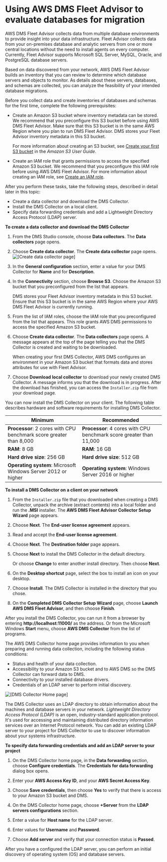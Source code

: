 # Using AWS DMS Fleet Advisor to evaluate databases for migration<a name="CHAP_DMSStudio.FleetAdvisor"></a>

AWS DMS Fleet Advisor collects data from multiple database environments to provide insight into your data infrastructure\. Fleet Advisor collects data from your on\-premises database and analytic servers from one or more central locations without the need to install agents on every computer\. Currently, Fleet Advisor supports Microsoft SQL Server, MySQL, Oracle, and PostgreSQL database servers\.

Based on data discovered from your network, AWS DMS Fleet Advisor builds an inventory that you can review to determine which database servers and objects to monitor\. As details about these servers, databases, and schemas are collected, you can analyze the feasibility of your intended database migrations\.

Before you collect data and create inventories of databases and schemas for the first time, complete the following prerequisites:
+ Create an Amazon S3 bucket where inventory metadata can be stored\. We recommend that you preconfigure this S3 bucket before using AWS DMS Fleet Advisor\. Make sure that this S3 bucket is in the same AWS Region where you plan to run DMS Fleet Advisor\. DMS stores your Fleet Advisor inventory metadata in this S3 bucket\. 

  For more information about creating an S3 bucket, see [Create your first S3 bucket](https://docs.aws.amazon.com/AmazonS3/latest/userguide/creating-bucket.html) in the *Amazon S3 User Guide*\. 
+ Create an IAM role that grants permissions to access the specified Amazon S3 bucket\. We recommend that you preconfigure this IAM role before using AWS DMS Fleet Advisor\. For more information about creating an IAM role, see [Create an IAM role](CHAP_DMSStudio_GettingStarted_Prerequisites.md#CHAP_DMSStudio_GettingStarted_Prerequisites_IAM)\. 

After you perform these tasks, take the following steps, described in detail later in this topic:
+ Create a data collector and download the DMS Collector\.
+ Install the DMS Collector on a local client\.
+ Specify data forwarding credentials and add a Lightweight Directory Access Protocol \(LDAP\) server\.

**To create a data collector and download the DMS Collector**

1. From the DMS Studio console, choose **Data collectors**\. The **Data collectors** page opens\.

1. Choose **Create data collector**\. The **Create data collector** page opens\.  
![\[Create data collector page\]](http://docs.aws.amazon.com/dms/latest/userguide/images/datarep-create-collectors.png)

1. In the **General configuration** section, enter a value for your DMS Collector for **Name** and for **Description**\.

1. In the **Connectivity** section, choose **Browse S3**\. Choose the Amazon S3 bucket that you preconfigured from the list that appears\.

   DMS stores your Fleet Advisor inventory metadata in this S3 bucket\. Ensure that this S3 bucket is in the same AWS Region where your AWS DMS Fleet Advisor is currently running\. 

1. From the list of IAM roles, choose the IAM role that you preconfigured from the list that appears\. This role grants AWS DMS permissions to access the specified Amazon S3 bucket\. 

1. Choose **Create data collector**\. The **Data collectors** page opens\. A message appears at the top of the page telling you that the DMS Collector is created and waiting to be downloaded\.

   When creating your first DMS Collector, AWS DMS configures an environment in your Amazon S3 bucket that formats data and stores attributes for use with Fleet Advisor\.

1. Choose **Download local collector** to download your newly created DMS Collector\. A message informs you that the download is in progress\. After the download has finished, you can access the `Installer.zip` file from your download page\.

You can now install the DMS Collector on your client\. The following table describes hardware and software requirements for installing DMS Collector\. 


| Minimum | Recommended | 
| --- | --- | 
|  **Processor**: 2 cores with CPU benchmark score greater than 8,000  |  **Processor**: 4 cores with CPU benchmark score greater than 11,000  | 
|  **RAM**: 8 GB  |  **RAM**: 16 GB  | 
|  **Hard drive size**: 256 GB  |  **Hard drive size**: 512 GB  | 
|  **Operating system**: Microsoft Windows Server 2012 or higher  |  **Operating system**: Windows Server 2016 or higher  | 

**To install a DMS Collector on a client on your network**

1. From the `Installer.zip` file that you downloaded when creating a DMS Collector, unpack the archive \(extract contents\) into a local folder and run the **\.MSI** installer\. The **AWS DMS Fleet Advisor Collector Setup Wizard** page appears\.

1. Choose **Next**\. The **End\-user license agreement** appears\. 

1. Read and accept the **End\-user license agreement**\.

1. Choose **Next**\. The **Destination folder** page appears\. 

1. Choose **Next** to install the DMS Collector in the default directory\.

   Or choose **Change** to enter another install directory\. Then choose **Next**\.

1. On the **Desktop shortcut** page, select the box to install an icon on your desktop\.

1. Choose **Install**\. The DMS Collector is installed in the directory that you chose\.

1. On the **Completed DMS Collector Setup Wizard** page, choose **Launch AWS DMS Fleet Advisor**, and then choose **Finish**\.

After you install the DMS Collector, you can run it from a browser by entering **http://localhost:11000/** as the address\. Or from the Microsoft Windows **Start** menu, choose **AWS DMS Collector** from the list of programs\.

The AWS DMS Collector home page provides information to you when preparing and running data collection, including the following status conditions:
+ Status and health of your data collection\.
+ Accessibility to your Amazon S3 bucket and to AWS DMS so the DMS Collector can forward data to DMS\.
+ Connectivity to your installed database drivers\.
+ Credentials of an LDAP server to perform initial discovery\.

![\[DMS Collector Home page\]](http://docs.aws.amazon.com/dms/latest/userguide/images/datarep-dms-collector-home.png)

The DMS Collector uses an LDAP directory to obtain information about the machines and database servers in your network\. *Lightweight Directory Access Protocol \(LDAP\)* is an open, industry\-standard application protocol\. It's used for accessing and maintaining distributed directory information services over an Internet Protocol network\. You can add an existing LDAP server to your project for DMS Collector to use to discover information about your systems infrastructure\.

**To specify data forwarding credentials and add an LDAP server to your project**

1. On the DMS Collector home page, in the **Data forwarding** section, choose **Configure credentials**\. The **Credentials for data forwarding** dialog box opens\.

1. Enter your **AWS Access Key ID**, and your **AWS Secret Access Key**\.

1. Choose **Save credentials**, then choose **Yes** to verify that there is access to your Amazon S3 bucket and DMS\.

1. On the DMS Collector home page, choose **\+Server** from the **LDAP servers configurations** section\.

1. Enter a value for **Host name** for the LDAP server\.

1. Enter values for **Username** and **Password**\.

1. Choose **Add server** and verify that your connection status is **Passed**\.

After you have a configured the LDAP server, you can perform an initial discovery of operating system \(OS\) and database servers\.